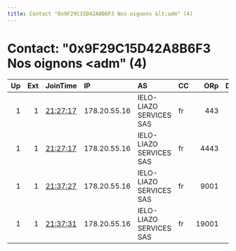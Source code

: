 ```yaml
---
title: Contact "0x9F29C15D42A8B6F3 Nos oignons &lt;adm" (4)
---
```


# Contact: "0x9F29C15D42A8B6F3 Nos oignons &lt;adm" (4)

|   Up |   Ext | JoinTime                                                                                              | IP           | AS                      | CC   |   ORp |   Dirp | OS    | Version   | Nickname   |   eFamMembers |
|-----:|------:|:------------------------------------------------------------------------------------------------------|:-------------|:------------------------|:-----|------:|-------:|:------|:----------|:-----------|--------------:|
|    1 |     1 | [21:27:17](https://nusenu.github.io/OrNetStats/w/relay/A319D6447B2B4107477E126EE4A2B7C38125149E.html) | 178.20.55.16 | IELO-LIAZO SERVICES SAS | fr   |   443 |      0 | Linux | 0.4.7.13  | marcuse1   |             1 |
|    1 |     1 | [21:27:17](https://nusenu.github.io/OrNetStats/w/relay/E2DA7E67DFC30B19C50F2957C0AAFD226143D7C8.html) | 178.20.55.16 | IELO-LIAZO SERVICES SAS | fr   |  4443 |      0 | Linux | 0.4.7.13  | marcuse3   |             1 |
|    1 |     1 | [21:37:27](https://nusenu.github.io/OrNetStats/w/relay/05A48DCB220236FCCA21B432C3D4A1FCE8AFCEEB.html) | 178.20.55.16 | IELO-LIAZO SERVICES SAS | fr   |  9001 |      0 | Linux | 0.4.7.13  | marcuse2   |             1 |
|    1 |     1 | [21:37:31](https://nusenu.github.io/OrNetStats/w/relay/CFAB19E23290F5BA1F7FF24494D26FBD4E4DF6CE.html) | 178.20.55.16 | IELO-LIAZO SERVICES SAS | fr   | 19001 |      0 | Linux | 0.4.7.13  | marcuse4   |             1 |
